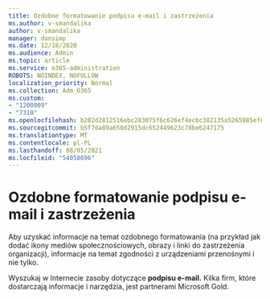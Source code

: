 ```yaml
---
title: Ozdobne formatowanie podpisu e-mail i zastrzeżenia
ms.author: v-smandalika
author: v-smandalika
manager: dansimp
ms.date: 12/18/2020
ms.audience: Admin
ms.topic: article
ms.service: o365-administration
ROBOTS: NOINDEX, NOFOLLOW
localization_priority: Normal
ms.collection: Adm_O365
ms.custom:
- "1200009"
- "7310"
ms.openlocfilehash: b202d2812516ebc283075f6c626ef4ecbc382135a5265985ef61aab1c4eedca6
ms.sourcegitcommit: b5f7da89a650d2915dc652449623c78be6247175
ms.translationtype: MT
ms.contentlocale: pl-PL
ms.lasthandoff: 08/05/2021
ms.locfileid: "54058696"
---
```

# <a name="fancy-formatting-for-your-email-signature-and-disclaimer"></a>Ozdobne formatowanie podpisu e-mail i zastrzeżenia
Aby uzyskać informacje na temat ozdobnego formatowania (na przykład jak dodać ikony mediów społecznościowych, obrazy i linki do zastrzeżenia organizacji), informacje na temat zgodności z urządzeniami przenośnymi i nie tylko.

Wyszukaj w Internecie zasoby dotyczące **podpisu e-mail.** Kilka firm, które dostarczają informacje i narzędzia, jest partnerami Microsoft Gold.
